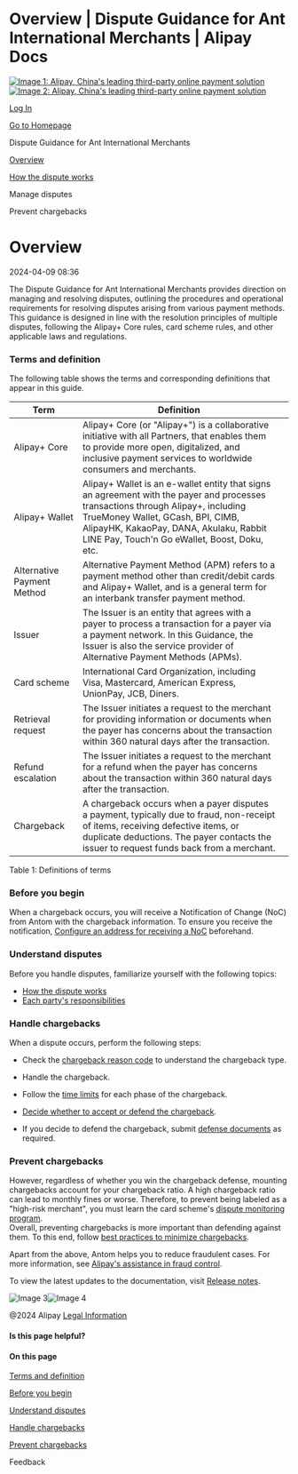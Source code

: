 Overview | Dispute Guidance for Ant International Merchants | Alipay Docs
===============
                        

[![Image 1: Alipay, China's leading third-party online payment solution](https://ac.alipay.com/storage/2024/3/26/d66c43c0-440d-4c97-9976-f2028a2c8c5e.svg)![Image 2: Alipay, China's leading third-party online payment solution](https://ac.alipay.com/storage/2024/3/26/a48bd336-aea0-4f16-bf83-616eacbb4434.svg)](/docs/)

[Log In](https://global.alipay.com/ilogin/account_login.htm?goto=https%3A%2F%2Fglobal.alipay.com%2Fdocs%2Fac%2Fdispute%2Foverview)

[Go to Homepage](../../)

Dispute Guidance for Ant International Merchants

[Overview](/docs/ac/dispute/overview)

[How the dispute works](/docs/ac/dispute/process)

Manage disputes

Prevent chargebacks

Overview
========

2024-04-09 08:36

The Dispute Guidance for Ant International Merchants provides direction on managing and resolving disputes, outlining the procedures and operational requirements for resolving disputes arising from various payment methods. This guidance is designed in line with the resolution principles of multiple disputes, following the Alipay+ Core rules, card scheme rules, and other applicable laws and regulations.

### Terms and definition

The following table shows the terms and corresponding definitions that appear in this guide.



| **Term** | **Definition** | |
| --- | --- | --- |
| Alipay+ Core | Alipay+ Core (or "Alipay+") is a collaborative initiative with all Partners, that enables them to provide more open, digitalized, and inclusive payment services to worldwide consumers and merchants. | |
| Alipay+ Wallet | Alipay+ Wallet is an e-wallet entity that signs an agreement with the payer and processes transactions through Alipay+, including TrueMoney Wallet, GCash, BPI, CIMB, AlipayHK, KakaoPay, DANA, Akulaku, Rabbit LINE Pay, Touch'n Go eWallet, Boost, Doku, etc. | |
| Alternative Payment Method | Alternative Payment Method (APM) refers to a payment method other than credit/debit cards and Alipay+ Wallet, and is a general term for an interbank transfer payment method. | |
| Issuer | The Issuer is an entity that agrees with a payer to process a transaction for a payer via a payment network. In this Guidance, the Issuer is also the service provider of Alternative Payment Methods (APMs). | |
| Card scheme | International Card Organization, including Visa, Mastercard, American Express, UnionPay, JCB, Diners. | |
| Retrieval request | The Issuer initiates a request to the merchant for providing information or documents when the payer has concerns about the transaction within 360 natural days after the transaction. | |
| Refund escalation | The Issuer initiates a request to the merchant for a refund when the payer has concerns about the transaction within 360 natural days after the transaction. | |
| Chargeback | A chargeback occurs when a payer disputes a payment, typically due to fraud, non-receipt of items, receiving defective items, or duplicate deductions. The payer contacts the issuer to request funds back from a merchant. | |



Table 1: Definitions of terms

### Before you begin

When a chargeback occurs, you will receive a Notification of Change (NoC) from Antom with the chargeback information. To ensure you receive the notification, [Configure an address for receiving a NoC](https://global.alipay.com/docs/ac/dispute/noc) beforehand.

### Understand disputes

Before you handle disputes, familiarize yourself with the following topics:

*   [How the dispute works](https://global.alipay.com/docs/ac/dispute/process)
*   [Each party's responsibilities](https://global.alipay.com/docs/ac/dispute/pr)

### Handle chargebacks

When a dispute occurs, perform the following steps:

*   Check the [chargeback reason code](https://global.alipay.com/docs/ac/dispute/reason_code) to understand the chargeback type.
*   Handle the chargeback.

*   Follow the [time limits](https://global.alipay.com/docs/ac/dispute/timeframe) for each phase of the chargeback.
*   [Decide whether to accept or defend the chargeback](https://global.alipay.com/docs/ac/dispute/decision).
*   If you decide to defend the chargeback, submit [defense documents](https://global.alipay.com/docs/ac/dispute/defend_chargeback) as required.

### Prevent chargebacks

However, regardless of whether you win the chargeback defense, mounting chargebacks account for your chargeback ratio. A high chargeback ratio can lead to monthly fines or worse. Therefore, to prevent being labeled as a "high-risk merchant", you must learn the card scheme's [dispute monitoring program](https://global.alipay.com/docs/ac/dispute/monitor).  
Overall, preventing chargebacks is more important than defending against them. To this end, follow [best practices to minimize chargebacks](https://global.alipay.com/docs/ac/dispute/bp).

Apart from the above, Antom helps you to reduce fraudulent cases. For more information, see [Alipay's assistance in fraud control](https://global.alipay.com/docs/ac/dispute/fraud).

To view the latest updates to the documentation, visit [Release notes](https://global.alipay.com/docs/releasenotes).

![Image 3](https://ac.alipay.com/storage/2021/5/20/19b2c126-9442-4f16-8f20-e539b1db482a.png)![Image 4](https://ac.alipay.com/storage/2021/5/20/e9f3f154-dbf0-455f-89f0-b3d4e0c14481.png)

@2024 Alipay [Legal Information](https://global.alipay.com/docs/ac/platform/membership)

#### Is this page helpful?

#### On this page

[Terms and definition](#EJESo "Terms and definition")

[Before you begin](#c8Aym "Before you begin")

[Understand disputes](#LFNH8 "Understand disputes")

[Handle chargebacks](#pWbe6 "Handle chargebacks")

[Prevent chargebacks](#eLYVW "Prevent chargebacks")

      

Feedback